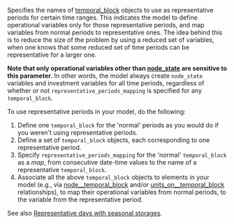 Specifies the names of [temporal\_block](@ref) objects to use as representative periods for certain time ranges.
This indicates the model to define operational variables only for those representative periods,
and map variables from normal periods to representative ones.
The idea behind this is to reduce the size of the problem by using a reduced set of variables,
when one knows that some reduced set of time periods can be representative for a larger one.

**Note that only operational variables other than [node\_state](@ref) are sensitive to this parameter.**
In other words, the model always create `node_state` variables and investment variables for all
time periods, regardless of whether or not `representative_periods_mapping` is specified for any
`temporal_block`.

To use representative periods in your model, do the following:

1. Define one `temporal_block` for the 'normal' periods as you would do if you weren't
   using representative periods.
2. Define a set of `temporal_block` objects, each corresponding to one representative period.
3. Specify `representative_periods_mapping` for the 'normal' `temporal_block` as a *map*,
   from consecutive date-time values to the name of a representative `temporal_block`.
4. Associate all the above `temporal_block` objects to elements in your model
   (e.g., via [node\_\_temporal\_block](@ref) and/or [units\_on\_\_temporal\_block](@ref) relationships),
   to map their operational variables from normal periods, to the variable from the representative period.
   
See also [Representative days with seasonal storages](@ref).